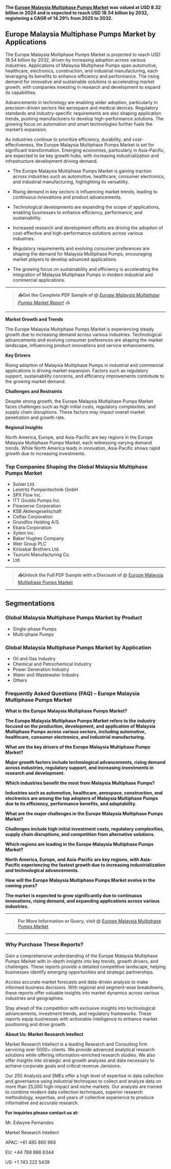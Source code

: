 <p><strong>The <a href="https://www.marketresearchintellect.com/download-sample/?rid=410901&amp;utm_source=Pulse-April-Europe&amp;utm_medium=852">Europe Malaysia Multiphase Pumps Market</a> was valued at USD 8.32 billion in 2024 and is expected to reach USD 18.54 billion by 2032, registering a CAGR of 14.29% from 2025 to 2032.</strong></p><h2>Europe Malaysia Multiphase Pumps Market by Applications&nbsp;</h2><p><p>The Europe Malaysia Multiphase Pumps Market is projected to reach USD 18.54 billion by 2032, driven by increasing adoption across various industries. Applications of Malaysia Multiphase Pumps span automotive, healthcare, electronics, construction, and industrial manufacturing, each leveraging its benefits to enhance efficiency and performance. The rising demand for innovative and sustainable solutions is accelerating market growth, with companies investing in research and development to expand its capabilities.</p><p>Advancements in technology are enabling wider adoption, particularly in precision-driven sectors like aerospace and medical devices. Regulatory standards and industry-specific requirements are also shaping application trends, pushing manufacturers to develop high-performance solutions. The growing focus on automation and smart technologies further fuels the market&rsquo;s expansion.</p><p>As industries continue to prioritize efficiency, durability, and cost-effectiveness, the Europe Malaysia Multiphase Pumps Market is set for significant transformation. Emerging economies, particularly in Asia-Pacific, are expected to be key growth hubs, with increasing industrialization and infrastructure development driving demand.</p></p><ul><li><p>The Europe Malaysia Multiphase Pumps Market is gaining traction across industries such as automotive, healthcare, consumer electronics, and industrial manufacturing, highlighting its versatility.</p></li><li><p>Rising demand in key sectors is influencing market trends, leading to continuous innovations and product advancements.</p></li><li><p>Technological developments are expanding the scope of applications, enabling businesses to enhance efficiency, performance, and sustainability.</p></li><li><p>Increased research and development efforts are driving the adoption of cost-effective and high-performance solutions across various industries.</p></li><li><p>Regulatory requirements and evolving consumer preferences are shaping the demand for Malaysia Multiphase Pumps, encouraging market players to develop advanced applications.</p></li><li><p>The growing focus on sustainability and efficiency is accelerating the integration of Malaysia Multiphase Pumps in modern industrial and commercial applications.</p></li></ul><hr /><blockquote><p><strong><span class="font-[700]">📥Get the Complete PDF Sample of @ </span></strong><em><span class="font-[700]"><a href="https://www.marketresearchintellect.com/download-sample/?rid=410901&amp;utm_source=Pulse-April-Europe&amp;utm_medium=852" target="_blank" data-tracking-control-name="article-ssr-frontend-pulse_little-text-block" data-tracking-will-navigate="" data-test-link="">Europe Malaysia Multiphase Pumps Market Report</a>&nbsp;📥</span></em></p></blockquote><hr /><p class="" data-start="77" data-end="360"><strong data-start="77" data-end="105">Market Growth and Trends</strong></p><p class="" data-start="77" data-end="360">The Europe Malaysia Multiphase Pumps Market is experiencing steady growth due to increasing demand across various industries. Technological advancements and evolving consumer preferences are shaping the market landscape, influencing product innovations and service enhancements.</p><p class="" data-start="362" data-end="606"><strong data-start="362" data-end="377">Key Drivers</strong></p><p class="" data-start="362" data-end="606">Rising adoption of Malaysia Multiphase Pumps in industrial and commercial applications is driving market expansion. Factors such as regulatory support, sustainability concerns, and efficiency improvements contribute to the growing market demand.</p><p class="" data-start="608" data-end="849"><strong data-start="608" data-end="637">Challenges and Restraints</strong></p><p class="" data-start="608" data-end="849">Despite strong growth, the Europe Malaysia Multiphase Pumps Market faces challenges such as high initial costs, regulatory complexities, and supply chain disruptions. These factors may impact overall market penetration and growth rate.</p><p class="" data-start="851" data-end="1095"><strong data-start="851" data-end="872">Regional Insights</strong></p><p class="" data-start="851" data-end="1095">North America, Europe, and Asia-Pacific are key regions in the Europe Malaysia Multiphase Pumps Market, each witnessing varying demand trends. While North America leads in innovation, Asia-Pacific shows rapid growth due to increasing investments.</p><p><h3>Top Companies Shaping the Global Malaysia Multiphase Pumps Market </h3><ul><li>Sulzer Ltd.</li><li>Leistritz Pumpentechnik GmbH</li><li>SPX Flow Inc.</li><li>ITT Goulds Pumps Inc.</li><li>Flowserve Corporation</li><li>KSB Aktiengesellschaft</li><li>Colfax Corporation</li><li>Grundfos Holding A/S</li><li>Ebara Corporation</li><li>Xylem Inc.</li><li>Baker Hughes Company</li><li>Weir Group PLC</li><li>Kirloskar Brothers Ltd.</li><li>Tsurumi Manufacturing Co.</li><li>Ltd.</li></ul></p><hr /><blockquote><p><strong>📥Unlock the Full PDF Sample with a Discount of @</strong> <a href="https://www.marketresearchintellect.com/ask-for-discount/?rid=410901&amp;utm_source=Pulse-April-Europe&amp;utm_medium=852">Europe Malaysia Multiphase Pumps Market</a></p></blockquote><hr /><p><h2>Segmentations</h2><h3>Global Malaysia Multiphase Pumps Market by Product</h3><ul><li>Single-phase Pumps</li><li>Multi-phase Pumps</li></ul><h3>Global Malaysia Multiphase Pumps Market by Application</h3><ul><li>Oil and Gas Industry</li><li>Chemical and Petrochemical Industry</li><li>Power Generation Industry</li><li>Water and Wastewater Industry</li><li>Others</li></ul></p><h3><strong>Frequently Asked Questions (FAQ) &ndash; Europe Malaysia Multiphase Pumps Market</strong></h3><p><strong>What is the Europe Malaysia Multiphase Pumps Market?</strong></p><p><strong>The Europe Malaysia Multiphase Pumps Market refers to the industry focused on the production, development, and application of Malaysia Multiphase Pumps across various sectors, including automotive, healthcare, consumer electronics, and industrial manufacturing.</strong></p><p><strong>What are the key drivers of the Europe Malaysia Multiphase Pumps Market?</strong></p><p><strong>Major growth factors include technological advancements, rising demand across industries, regulatory support, and increasing investments in research and development.</strong></p><p><strong>Which industries benefit the most from Malaysia Multiphase Pumps?</strong></p><p><strong>Industries such as automotive, healthcare, aerospace, construction, and electronics are among the top adopters of Malaysia Multiphase Pumps due to its efficiency, performance benefits, and adaptability.</strong></p><p><strong>What are the major challenges in the Europe Malaysia Multiphase Pumps Market?</strong></p><p><strong>Challenges include high initial investment costs, regulatory complexities, supply chain disruptions, and competition from alternative solutions.</strong></p><p><strong>Which regions are leading in the Europe Malaysia Multiphase Pumps Market?</strong></p><p><strong>North America, Europe, and Asia-Pacific are key regions, with Asia-Pacific experiencing the fastest growth due to increasing industrialization and technological advancements.</strong></p><p><strong>How will the Europe Malaysia Multiphase Pumps Market evolve in the coming years?</strong></p><p><strong>The market is expected to grow significantly due to continuous innovations, rising demand, and expanding applications across various industries.</strong></p><hr /><blockquote><p><span class="font-[700]"><strong>For More Information or Query, visit&nbsp;@</strong>&nbsp;</span><span class="font-[700]"><a href="https://www.marketresearchintellect.com/product/global-malaysia-multiphase-pumps-market-size-and-forecast/?utm_source=Linkedin&utm_medium=852" target="_blank" data-tracking-control-name="article-ssr-frontend-pulse_little-text-block" data-tracking-will-navigate="" data-test-link="">Europe Malaysia Multiphase Pumps Market</a></span></p></blockquote><hr /><h3><strong data-start="0" data-end="31">Why Purchase These Reports?</strong></h3><p class="" data-start="35" data-end="297">Gain a comprehensive understanding of the Europe Malaysia Multiphase Pumps Market with in-depth insights into key trends, growth drivers, and challenges. These reports provide a detailed competitive landscape, helping businesses identify emerging opportunities and strategic partnerships.</p><p class="" data-start="299" data-end="540">Access accurate market forecasts and data-driven analysis to make informed business decisions. With regional and segment-wise breakdowns, these reports offer valuable insights into market dynamics across various industries and geographies.</p><p class="" data-start="542" data-end="784">Stay ahead of the competition with exclusive insights into technological advancements, investment trends, and regulatory frameworks. These reports equip businesses with actionable intelligence to enhance market positioning and drive growth.</p><p><strong><span class="font-[700]">About Us: Market Research Intellect</span></strong></p><p><span class="">Market Research Intellect is a leading Research and Consulting firm servicing over 5000+ clients. We provide advanced analytical research solutions while offering information-enriched research studies.&nbsp;</span>We also offer insights into strategic and growth analyses and data necessary to achieve corporate goals and critical revenue Janisions.</p><p><span class="">Our 250 Analysts and SMEs offer a high level of expertise in data collection and governance using industrial techniques to collect and analyze data on more than 25,000 high-impact and niche markets. Our analysts are trained to combine modern data collection techniques, superior research methodology, expertise, and years of collective experience to produce informative and accurate research.</span></p><p><strong>For inquiries please contact us at:</strong></p><p>Mr. Edwyne Fernandes</p><p>Market Research Intellect</p><p>APAC: +61 485 860 968</p><p>EU: +44 788 886 6344</p><p>US: +1 743 222 5439</p>